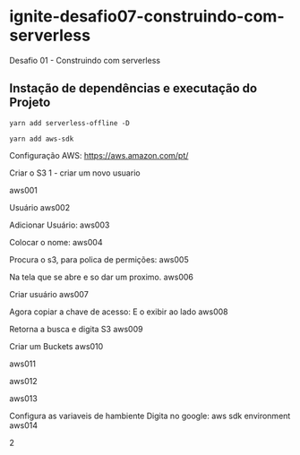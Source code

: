 # ignite-desafio07-construindo-com-serverless
Desafio 01 - Construindo com serverless


## Instação de dependências e executação do Projeto

```yarn add serverless-offline -D```

```yarn add aws-sdk```




Configuração AWS:
https://aws.amazon.com/pt/

Criar o S3
1 - criar um novo usuario

aws001

Usuário
aws002

Adicionar Usuário:
aws003

Colocar o nome:
aws004

Procura o s3, para polica de permições:
aws005

Na tela que se abre e so dar um proximo.
aws006

Criar usuário
aws007

Agora copiar a chave de acesso:
E o exibir ao lado
aws008

Retorna a busca e digita S3
aws009

Criar um Buckets
aws010

aws011

aws012

aws013

Configura as variaveis de hambiente
Digita no google:
aws sdk environment
aws014

2